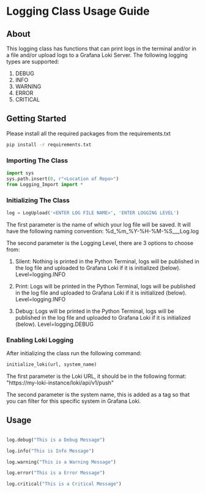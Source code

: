 # Logging Class Usage Guide

## About
This logging class has functions that can print logs in the terminal and/or in a file and/or upload logs to a Grafana Loki Server.
The following logging types are supported:
1. DEBUG
2. INFO
3. WARNING
4. ERROR
5. CRITICAL

## Getting Started
Please install all the required packages from the requirements.txt
```sh
pip install -r requirements.txt
```

### Importing The Class
```python
import sys
sys.path.insert(0, r"<Location of Repo>")
from Logging_Import import *
```

### Initializing The Class
```python
log = LogUpload('<ENTER LOG FILE NAME>', 'ENTER LOGGING LEVEL')
```
The first parameter is the name of which your log file will be saved. 
It will have the following naming convention: %d_%m_%Y-%H-%M-%S_<LOG FILE NAME>_<LOGGING LEVEL>_Log.log

The second parameter is the Logging Level, there are 3 options to choose from:
1. Silent: Nothing is printed in the Python Terminal, logs will be published in the log file and uploaded to Grafana Loki if it is initialized (below). Level=logging.INFO
   
3. Print: Logs will be printed in the Python Terminal, logs will be published in the log file and uploaded to Grafana Loki if it is initialized (below). Level=logging.INFO
   
5. Debug: Logs will be printed in the Python Terminal, logs will be published in the log file and uploaded to Grafana Loki if it is initialized (below). Level=logging.DEBUG

### Enabling Loki Logging
After initializing the class run the following command:
```python
initialize_loki(url, system_name)
```
The first parameter is the Loki URL, it should be in the following format: "https://my-loki-instance/loki/api/v1/push"

The second parameter is the system name, this is added as a tag so that you can filter for this specific system in Grafana Loki. 


## Usage
```python

log.debug("This is a Debug Message")

log.info("This is Info Message")

log.warning("This is a Warning Message")

log.error("This is a Error Message")

log.critical("This is a Critical Message")

```

